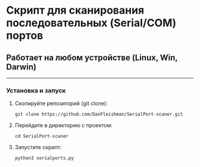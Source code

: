 # Скрипт для сканирования последовательных (Serial/COM) портов

## Работает на любом устройстве (Linux, Win, Darwin)

---

### Установка и запуск

1. Скопируйте репозиторий (git clone):

   `git clone https://github.com/DanFleishman/SerialPort-scaner.git`

2. Перейдите в директорию с проектом:

   `cd SerialPort-scaner`

3. Запустите скрипт:

   `python3 serialports.py`
